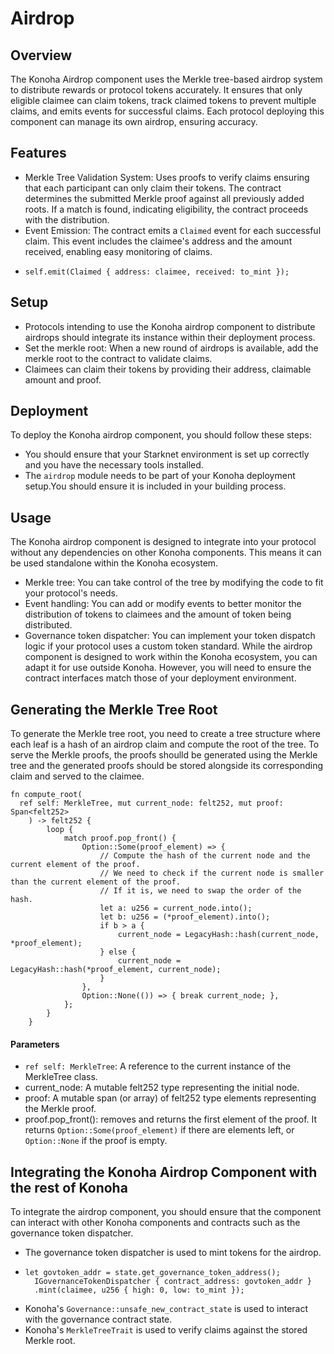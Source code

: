 # Airdrop

## Overview

The Konoha Airdrop component uses the Merkle tree-based airdrop system to distribute rewards or protocol tokens accurately. It ensures that only eligible claimee can claim tokens, track claimed tokens to prevent multiple claims, and emits events for successful claims. Each protocol deploying this component can manage its own airdrop, ensuring accuracy.

## Features

- Merkle Tree Validation System: Uses proofs to verify claims ensuring that each participant can only claim their tokens. The contract determines the submitted Merkle proof against all previously added roots. If a match is found, indicating eligibility, the contract proceeds with the distribution.
- Event Emission: The contract emits a `Claimed` event for each successful claim. This event includes the claimee's address and the amount received, enabling easy monitoring of claims.
- ```
  self.emit(Claimed { address: claimee, received: to_mint });

  ```

## Setup

- Protocols intending to use the Konoha airdrop component to distribute airdrops should integrate its instance within their deployment process.
- Set the merkle root: When a new round of airdrops is available, add the merkle root to the contract to validate claims.
- Claimees can claim their tokens by providing their address, claimable amount and proof.

## Deployment

To deploy the Konoha airdrop component, you should follow these steps:

- You should ensure that your Starknet environment is set up correctly and you have the necessary tools installed.
- The `airdrop` module needs to be part of your Konoha deployment setup.You should ensure it is included in your building process.

## Usage

The Konoha airdrop component is designed to integrate into your protocol without any dependencies on other Konoha components. This means it can be used standalone within the Konoha ecosystem.

- Merkle tree: You can take control of the tree by modifying the code to fit your protocol's needs.
- Event handling: You can add or modify events to better monitor the distribution of tokens to claimees and the amount of token being distributed.
- Governance token dispatcher: You can implement your token dispatch logic if your protocol uses a custom token standard.
  While the airdrop component is designed to work within the Konoha ecosystem, you can adapt it for use outside Konoha. However, you will need to ensure the contract interfaces match those of your deployment environment.

## Generating the Merkle Tree Root

To generate the Merkle tree root, you need to create a tree structure where each leaf is a hash of an airdrop claim and compute the root of the tree.
To serve the Merkle proofs, the proofs shoulld be generated using the Merkle tree and the generated proofs should be stored alongside its corresponding claim and served to the claimee.

```
fn compute_root(
  ref self: MerkleTree, mut current_node: felt252, mut proof: Span<felt252>
    ) -> felt252 {
        loop {
            match proof.pop_front() {
                Option::Some(proof_element) => {
                    // Compute the hash of the current node and the current element of the proof.
                    // We need to check if the current node is smaller than the current element of the proof.
                    // If it is, we need to swap the order of the hash.
                    let a: u256 = current_node.into();
                    let b: u256 = (*proof_element).into();
                    if b > a {
                        current_node = LegacyHash::hash(current_node, *proof_element);
                    } else {
                        current_node = LegacyHash::hash(*proof_element, current_node);
                    }
                },
                Option::None(()) => { break current_node; },
            };
        }
    }

```

#### Parameters

- `ref self: MerkleTree`: A reference to the current instance of the MerkleTree class.
- current_node: A mutable felt252 type representing the initial node.
- proof: A mutable span (or array) of felt252 type elements representing the Merkle proof.
- proof.pop_front(): removes and returns the first element of the proof. It returns `Option::Some(proof_element)` if there are elements left, or `Option::None` if the proof is empty.

## Integrating the Konoha Airdrop Component with the rest of Konoha

To integrate the airdrop component, you should ensure that the component can interact with other Konoha components and contracts such as the governance token dispatcher.

- The governance token dispatcher is used to mint tokens for the airdrop.
- ```
  let govtoken_addr = state.get_governance_token_address();
    IGovernanceTokenDispatcher { contract_address: govtoken_addr }
    .mint(claimee, u256 { high: 0, low: to_mint });

  ```
- Konoha's `Governance::unsafe_new_contract_state` is used to interact with the governance contract state.
- Konoha's `MerkleTreeTrait` is used to verify claims against the stored Merkle root.
